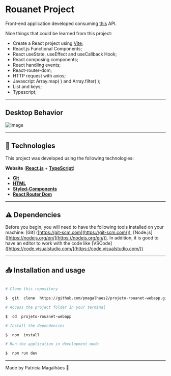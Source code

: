 # Rouanet Project

Front-end application developed consuming [this](https://github.com/pmagalhaes2/projeto-rouanet-webapi) API.

Nice things that could be learned from this project:

- Create a React project using [Vite](https://vitejs.dev/);
- React.js Functional Components;
- React useState, useEffect and useCallback Hook;
- React composing components;
- React handling events;
- React-router-dom;
- HTTP request with axios;
- Javascript Array.map( ) and Array.filter( );
- List and keys;
- Typescript;

---

## Desktop Behavior

![Image](https://github.com/pmagalhaes2/projeto-rouanet-webapp/blob/main/src/assets/gifs/rouanet-behavior.gif?raw=true)

---

## 🚀 Technologies

This project was developed using the following technologies:

**Website** (**[React.js](https://reactjs.org/)** + **[TypeScript](https://www.typescriptlang.org/)**)

- **[Git](https://git-scm.com/doc)**
- **[HTML](https://developer.mozilla.org/pt-BR/docs/Web/HTML)**
- **[Styled-Components](https://styled-components.com/)**
- **[React Router Dom](https://github.com/ReactTraining/react-router/tree/master/packages/react-router-dom)**

---

## ⚠️ Dependencies

Before you begin, you will need to have the following tools installed on your machine: [Git] ([https://git-scm.com](https://git-scm.com/)), [Node.js] ([https://nodejs.org/en/](https://nodejs.org/en/)). In addition, it is good to have an editor to work with the code like [VSCode] ([https://code.visualstudio.com/](https://code.visualstudio.com/))

---

## 📥 Installation and usage

```bash

# Clone this repository

$  git  clone  https://github.com/pmagalhaes2/projeto-rouanet-webapp.git

# Access the project folder in your terminal

$  cd  projeto-rouanet-webapp

# Install the dependencies

$  npm  install

# Run the application in development mode

$  npm run dev


```

---

Made by Patricia Magalhães 💙
